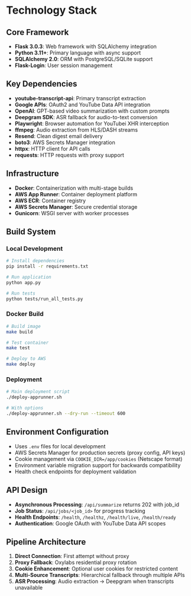 # Technology Stack

## Core Framework
- **Flask 3.0.3**: Web framework with SQLAlchemy integration
- **Python 3.11+**: Primary language with async support
- **SQLAlchemy 2.0**: ORM with PostgreSQL/SQLite support
- **Flask-Login**: User session management

## Key Dependencies
- **youtube-transcript-api**: Primary transcript extraction
- **Google APIs**: OAuth2 and YouTube Data API integration
- **OpenAI**: GPT-based video summarization with custom prompts
- **Deepgram SDK**: ASR fallback for audio-to-text conversion
- **Playwright**: Browser automation for YouTubei XHR interception
- **ffmpeg**: Audio extraction from HLS/DASH streams
- **Resend**: Clean digest email delivery
- **boto3**: AWS Secrets Manager integration
- **httpx**: HTTP client for API calls
- **requests**: HTTP requests with proxy support

## Infrastructure
- **Docker**: Containerization with multi-stage builds
- **AWS App Runner**: Container deployment platform
- **AWS ECR**: Container registry
- **AWS Secrets Manager**: Secure credential storage
- **Gunicorn**: WSGI server with worker processes

## Build System

### Local Development
```bash
# Install dependencies
pip install -r requirements.txt

# Run application
python app.py

# Run tests
python tests/run_all_tests.py
```

### Docker Build
```bash
# Build image
make build

# Test container
make test

# Deploy to AWS
make deploy
```

### Deployment
```bash
# Main deployment script
./deploy-apprunner.sh

# With options
./deploy-apprunner.sh --dry-run --timeout 600
```

## Environment Configuration
- Uses `.env` files for local development
- AWS Secrets Manager for production secrets (proxy config, API keys)
- Cookie management via `COOKIE_DIR=/app/cookies` (Netscape format)
- Environment variable migration support for backwards compatibility
- Health check endpoints for deployment validation

## API Design
- **Asynchronous Processing**: `/api/summarize` returns 202 with job_id
- **Job Status**: `/api/jobs/<job_id>` for progress tracking
- **Health Endpoints**: `/health`, `/healthz`, `/health/live`, `/health/ready`
- **Authentication**: Google OAuth with YouTube Data API scopes

## Pipeline Architecture
1. **Direct Connection**: First attempt without proxy
2. **Proxy Fallback**: Oxylabs residential proxy rotation
3. **Cookie Enhancement**: Optional user cookies for restricted content
4. **Multi-Source Transcripts**: Hierarchical fallback through multiple APIs
5. **ASR Processing**: Audio extraction → Deepgram when transcripts unavailable